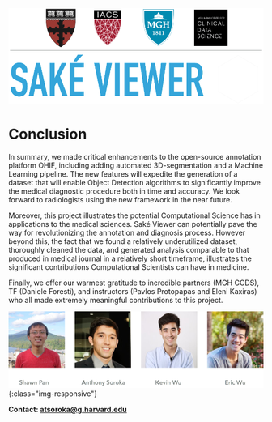 ![logos](images/logo4.png)

# Conclusion

In summary, we made critical enhancements to the open-source annotation platform OHIF, including adding automated 3D-segmentation and a Machine Learning pipeline.  The new features will expedite the generation of a dataset that will enable Object Detection algorithms to significantly improve the medical diagnostic procedure both in time and accuracy.  We look forward to radiologists using the new framework in the near future.

Moreover, this project illustrates the potential Computational Science has in applications to the medical sciences.  Saké Viewer can potentially pave the way for revolutionizing the annotation and diagnosis process.  However beyond this, the fact that we found a relatively underutilized dataset, thoroughly cleaned the data, and generated analysis comparable to that produced in medical journal in a relatively short timeframe, illustrates the significant contributions Computational Scientists can have in medicine.

Finally, we offer our warmest gratitude to incredible partners (MGH CCDS), TF (Daniele Foresti), and instructors (Pavlos Protopapas and Eleni Kaxiras) who all made extremely meaningful contributions to this project.


![team](images/conclusions/team.png){:class="img-responsive"}


**Contact: atsoroka@g.harvard.edu**